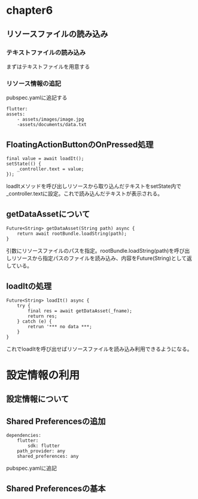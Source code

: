 # chapter6
## リソースファイルの読み込み
### テキストファイルの読み込み
まずはテキストファイルを用意する
### リソース情報の追記
pubspec.yamlに追記する
```
flutter:
assets:
    - assets/images/image.jpg
    -assets/documents/data.txt
```

## FloatingActionButtonのOnPressed処理
```
final value = await loadIt();
setState(() {
    _controller.text = value;
});
```
loadItメソッドを呼び出しリソースから取り込んだテキストをsetState内で_controller.textに設定。これで読み込んだテキストが表示される。
## getDataAssetについて
```
Future<String> getDataAsset(String path) async {
    return await rootBundle.loadString(path);
}
```
引数にリソースファイルのパスを指定。rootBundle.loadString(path)を呼び出しリソースから指定パスのファイルを読み込み、内容をFuture(String)として返している。
## loadItの処理
```
Future<String> loadIt() async {
    try {
        final res = await getDataAsset(_fname);
        return res;
    } catch (e) {
        retrun '*** no data ***;
    }
}
```
これでloadItを呼び出せばリソースファイルを読み込み利用できるようになる。

# 設定情報の利用
## 設定情報について
## Shared Preferencesの追加
```
dependencies:
    flutter:
        sdk: flutter
    path_provider: any
    shared_preferences: any
```
pubspec.yamlに追記
## Shared Preferencesの基本